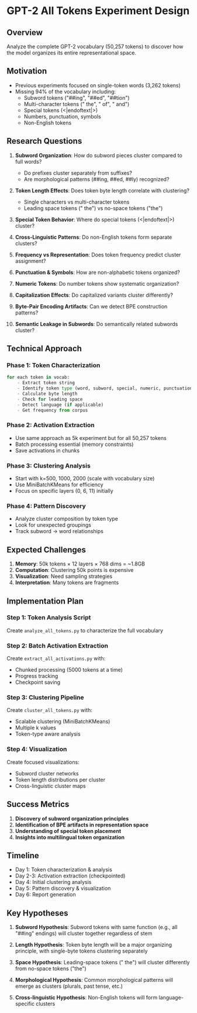 # GPT-2 All Tokens Experiment Design

## Overview
Analyze the complete GPT-2 vocabulary (50,257 tokens) to discover how the model organizes its entire representational space.

## Motivation
- Previous experiments focused on single-token words (3,262 tokens)
- Missing 94% of the vocabulary including:
  - Subword tokens ("##ing", "##ed", "##tion")
  - Multi-character tokens (" the", " of", " and")
  - Special tokens (<|endoftext|>)
  - Numbers, punctuation, symbols
  - Non-English tokens

## Research Questions

1. **Subword Organization**: How do subword pieces cluster compared to full words?
   - Do prefixes cluster separately from suffixes?
   - Are morphological patterns (##ing, ##ed, ##ly) recognized?

2. **Token Length Effects**: Does token byte length correlate with clustering?
   - Single characters vs multi-character tokens
   - Leading space tokens (" the") vs no-space tokens ("the")

3. **Special Token Behavior**: Where do special tokens (<|endoftext|>) cluster?

4. **Cross-Linguistic Patterns**: Do non-English tokens form separate clusters?

5. **Frequency vs Representation**: Does token frequency predict cluster assignment?

6. **Punctuation & Symbols**: How are non-alphabetic tokens organized?

7. **Numeric Tokens**: Do number tokens show systematic organization?

8. **Capitalization Effects**: Do capitalized variants cluster differently?

9. **Byte-Pair Encoding Artifacts**: Can we detect BPE construction patterns?

10. **Semantic Leakage in Subwords**: Do semantically related subwords cluster?

## Technical Approach

### Phase 1: Token Characterization
```python
for each token in vocab:
    - Extract token string
    - Identify token type (word, subword, special, numeric, punctuation)
    - Calculate byte length
    - Check for leading space
    - Detect language (if applicable)
    - Get frequency from corpus
```

### Phase 2: Activation Extraction
- Use same approach as 5k experiment but for all 50,257 tokens
- Batch processing essential (memory constraints)
- Save activations in chunks

### Phase 3: Clustering Analysis
- Start with k=500, 1000, 2000 (scale with vocabulary size)
- Use MiniBatchKMeans for efficiency
- Focus on specific layers (0, 6, 11) initially

### Phase 4: Pattern Discovery
- Analyze cluster composition by token type
- Look for unexpected groupings
- Track subword → word relationships

## Expected Challenges

1. **Memory**: 50k tokens × 12 layers × 768 dims = ~1.8GB
2. **Computation**: Clustering 50k points is expensive
3. **Visualization**: Need sampling strategies
4. **Interpretation**: Many tokens are fragments

## Implementation Plan

### Step 1: Token Analysis Script
Create `analyze_all_tokens.py` to characterize the full vocabulary

### Step 2: Batch Activation Extraction
Create `extract_all_activations.py` with:
- Chunked processing (5000 tokens at a time)
- Progress tracking
- Checkpoint saving

### Step 3: Clustering Pipeline
Create `cluster_all_tokens.py` with:
- Scalable clustering (MiniBatchKMeans)
- Multiple k values
- Token-type aware analysis

### Step 4: Visualization
Create focused visualizations:
- Subword cluster networks
- Token length distributions per cluster
- Cross-linguistic cluster maps

## Success Metrics

1. **Discovery of subword organization principles**
2. **Identification of BPE artifacts in representation space**
3. **Understanding of special token placement**
4. **Insights into multilingual token organization**

## Timeline

- Day 1: Token characterization & analysis
- Day 2-3: Activation extraction (checkpointed)
- Day 4: Initial clustering analysis
- Day 5: Pattern discovery & visualization
- Day 6: Report generation

## Key Hypotheses

1. **Subword Hypothesis**: Subword tokens with same function (e.g., all "##ing" endings) will cluster together regardless of stem

2. **Length Hypothesis**: Token byte length will be a major organizing principle, with single-byte tokens clustering separately

3. **Space Hypothesis**: Leading-space tokens (" the") will cluster differently from no-space tokens ("the")

4. **Morphological Hypothesis**: Common morphological patterns will emerge as clusters (plurals, past tense, etc.)

5. **Cross-linguistic Hypothesis**: Non-English tokens will form language-specific clusters